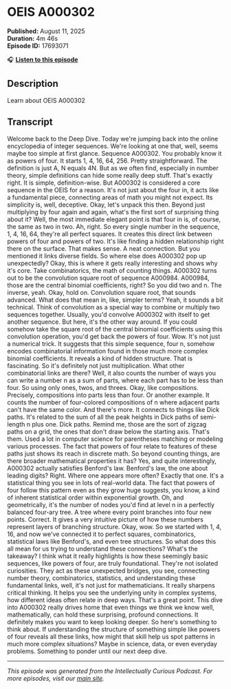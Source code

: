 # OEIS A000302

**Published:** August 11, 2025  
**Duration:** 4m 46s  
**Episode ID:** 17693071

🎧 **[Listen to this episode](https://intellectuallycurious.buzzsprout.com/2529712/episodes/17693071-oeis-a000302)**

## Description

Learn about OEIS A000302

## Transcript

Welcome back to the Deep Dive. Today we're jumping back into the online encyclopedia of integer sequences. We're looking at one that, well, seems maybe too simple at first glance. Sequence A000302. You probably know it as powers of four. It starts 1, 4, 16, 64, 256. Pretty straightforward. The definition is just A, N equals 4N. But as we often find, especially in number theory, simple definitions can hide some really deep stuff. That's exactly right. It is simple, definition-wise. But A000302 is considered a core sequence in the OEIS for a reason. It's not just about the four in, it acts like a fundamental piece, connecting areas of math you might not expect. Its simplicity is, well, deceptive. Okay, let's unpack this then. Beyond just multiplying by four again and again, what's the first sort of surprising thing about it? Well, the most immediate elegant point is that four in is, of course, the same as two in two. Ah, right. So every single number in the sequence, 1, 4, 16, 64, they're all perfect squares. It creates this direct link between powers of four and powers of two. It's like finding a hidden relationship right there on the surface. That makes sense. A neat connection. But you mentioned it links diverse fields. So where else does A000302 pop up unexpectedly? Okay, this is where it gets really interesting and shows why it's core. Take combinatorics, the math of counting things. A000302 turns out to be the convolution square root of sequence A000984. A000984, those are the central binomial coefficients, right? So you did two and n. The inverse, yeah. Okay, hold on. Convolution square root, that sounds advanced. What does that mean in, like, simpler terms? Yeah, it sounds a bit technical. Think of convolution as a special way to combine or multiply two sequences together. Usually, you'd convolve A000302 with itself to get another sequence. But here, it's the other way around. If you could somehow take the square root of the central binomial coefficients using this convolution operation, you'd get back the powers of four. Wow. It's not just a numerical trick. It suggests that this simple sequence, four n, somehow encodes combinatorial information found in those much more complex binomial coefficients. It reveals a kind of hidden structure. That is fascinating. So it's definitely not just multiplication. What other combinatorial links are there? Well, it also counts the number of ways you can write a number n as a sum of parts, where each part has to be less than four. So using only ones, twos, and threes. Okay, like compositions. Precisely, compositions into parts less than four. Or another example. It counts the number of four-colored compositions of n where adjacent parts can't have the same color. And there's more. It connects to things like Dick paths. It's related to the sum of all the peak heights in Dick paths of semi-length n plus one. Dick paths. Remind me, those are the sort of zigzag paths on a grid, the ones that don't draw below the starting axis. That's them. Used a lot in computer science for parentheses matching or modeling various processes. The fact that powers of four relate to features of these paths just shows its reach in discrete math. So beyond counting things, are there broader mathematical properties it has? Yes, and quite interestingly, A000302 actually satisfies Benford's law. Benford's law, the one about leading digits? Right. Where one appears more often? Exactly that one. It's a statistical thing you see in lots of real-world data. The fact that powers of four follow this pattern even as they grow huge suggests, you know, a kind of inherent statistical order within exponential growth. Oh, and geometrically, it's the number of nodes you'd find at level n in a perfectly balanced four-ary tree. A tree where every point branches into four new points. Correct. It gives a very intuitive picture of how these numbers represent layers of branching structure. Okay, wow. So we started with 1, 4, 16, and now we've connected it to perfect squares, combinatorics, statistical laws like Benford's, and even tree structures. So what does this all mean for us trying to understand these connections? What's the takeaway? I think what it really highlights is how these seemingly basic sequences, like powers of four, are truly foundational. They're not isolated curiosities. They act as these unexpected bridges, you see, connecting number theory, combinatorics, statistics, and understanding these fundamental links, well, it's not just for mathematicians. It really sharpens critical thinking. It helps you see the underlying unity in complex systems, how different ideas often relate in deep ways. That's a great point. This dive into A000302 really drives home that even things we think we know well, mathematically, can hold these surprising, profound connections. It definitely makes you want to keep looking deeper. So here's something to think about. If understanding the structure of something simple like powers of four reveals all these links, how might that skill help us spot patterns in much more complex situations? Maybe in science, data, or even everyday problems. Something to ponder until our next deep dive.

---
*This episode was generated from the Intellectually Curious Podcast. For more episodes, visit our [main site](https://intellectuallycurious.buzzsprout.com).*
